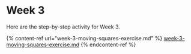 # Week 3

Here are the step-by-step activity for Week 3.

{% content-ref url="week-3-moving-squares-exercise.md" %}
[week-3-moving-squares-exercise.md](week-3-moving-squares-exercise.md)
{% endcontent-ref %}

